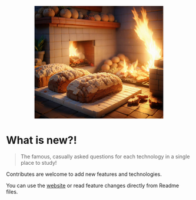 
<center>
<img width="350" src="https://raw.githubusercontent.com/sayjeyhi/whats-new/refs/heads/main/website/public/images/logo.jpg" />
</center>

# What is new?!
> The famous, casually asked questions for each technology in a single place to study!


Contributes are welcome to add new features and technologies.

You can use the [website](https://wasnew.catshoulder.dev/) or read feature changes directly from Readme files.
